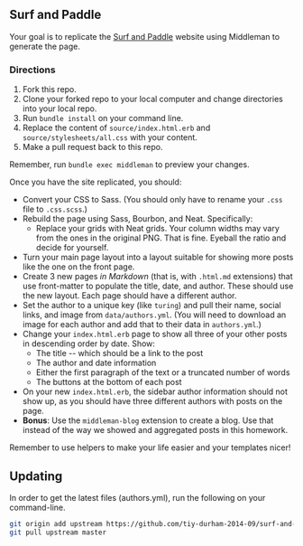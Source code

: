 ## Surf and Paddle

Your goal is to replicate the [Surf and Paddle](surf-and-paddle.png) website
using Middleman to generate the page.

### Directions

1. Fork this repo.
2. Clone your forked repo to your local computer and change directories into your local repo.
3. Run `bundle install` on your command line.
4. Replace the content of `source/index.html.erb` and
   `source/stylesheets/all.css` with your content.
5. Make a pull request back to this repo.

Remember, run `bundle exec middleman` to preview your changes.

Once you have the site replicated, you should:

* Convert your CSS to Sass. (You should only have to rename your `.css` file
  to `.css.scss`.)
* Rebuild the page using Sass, Bourbon, and Neat. Specifically:
  * Replace your grids with Neat grids. Your column widths may vary from the
    ones in the original PNG. That is fine. Eyeball the ratio and decide for
    yourself.
* Turn your main page layout into a layout suitable for showing
  more posts like the one on the front page.
* Create 3 new pages _in Markdown_ (that is, with `.html.md` extensions) that
  use front-matter to populate the title, date, and author. These should
  use the new layout. Each page should have a different author.
* Set the author to a unique key (like `turing`) and pull their name,
  social links, and image from `data/authors.yml`. (You will need to download an
  image for each author and add that to their data in `authors.yml`.)
* Change your `index.html.erb` page to show all three of your other posts
  in descending order by date. Show:
    * The title -- which should be a link to the post
    * The author and date information
    * Either the first paragraph of the text or a truncated number of words
    * The buttons at the bottom of each post
* On your new `index.html.erb`, the sidebar author information should not
  show up, as you should have three different authors with posts on the page.
* __Bonus__: Use the `middleman-blog` extension to create a blog. Use that
  instead of the way we showed and aggregated posts in this homework.

Remember to use helpers to make your life easier and your templates nicer!

## Updating

In order to get the latest files (authors.yml), run the following on your command-line.

```sh
git origin add upstream https://github.com/tiy-durham-2014-09/surf-and-paddle-middleman.git
git pull upstream master
```

